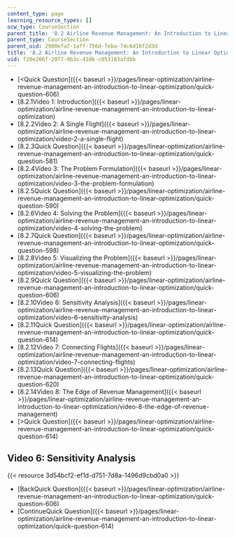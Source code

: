 ```yaml
---
content_type: page
learning_resource_types: []
ocw_type: CourseSection
parent_title: '8.2 Airline Revenue Management: An Introduction to Linear Optimization '
parent_type: CourseSection
parent_uid: 2900efa7-1aff-756d-feba-74c6d16f2d3d
title: '8.2 Airline Revenue Management: An Introduction to Linear Optimization '
uid: f20e206f-20f7-9b3c-410b-c053183afdbb
---
```


*   [\<Quick Question]({{< baseurl >}}/pages/linear-optimization/airline-revenue-management-an-introduction-to-linear-optimization/quick-question-606)
*   [8.2.1Video 1: Introduction]({{< baseurl >}}/pages/linear-optimization/airline-revenue-management-an-introduction-to-linear-optimization)
*   [8.2.2Video 2: A Single Flight]({{< baseurl >}}/pages/linear-optimization/airline-revenue-management-an-introduction-to-linear-optimization/video-2-a-single-flight)
*   [8.2.3Quick Question]({{< baseurl >}}/pages/linear-optimization/airline-revenue-management-an-introduction-to-linear-optimization/quick-question-581)
*   [8.2.4Video 3: The Problem Formulation]({{< baseurl >}}/pages/linear-optimization/airline-revenue-management-an-introduction-to-linear-optimization/video-3-the-problem-formulation)
*   [8.2.5Quick Question]({{< baseurl >}}/pages/linear-optimization/airline-revenue-management-an-introduction-to-linear-optimization/quick-question-590)
*   [8.2.6Video 4: Solving the Problem]({{< baseurl >}}/pages/linear-optimization/airline-revenue-management-an-introduction-to-linear-optimization/video-4-solving-the-problem)
*   [8.2.7Quick Question]({{< baseurl >}}/pages/linear-optimization/airline-revenue-management-an-introduction-to-linear-optimization/quick-question-598)
*   [8.2.8Video 5: Visualizing the Problem]({{< baseurl >}}/pages/linear-optimization/airline-revenue-management-an-introduction-to-linear-optimization/video-5-visualizing-the-problem)
*   [8.2.9Quick Question]({{< baseurl >}}/pages/linear-optimization/airline-revenue-management-an-introduction-to-linear-optimization/quick-question-606)
*   [8.2.10Video 6: Sensitivity Analysis]({{< baseurl >}}/pages/linear-optimization/airline-revenue-management-an-introduction-to-linear-optimization/video-6-sensitivity-analysis)
*   [8.2.11Quick Question]({{< baseurl >}}/pages/linear-optimization/airline-revenue-management-an-introduction-to-linear-optimization/quick-question-614)
*   [8.2.12Video 7: Connecting Flights]({{< baseurl >}}/pages/linear-optimization/airline-revenue-management-an-introduction-to-linear-optimization/video-7-connecting-flights)
*   [8.2.13Quick Question]({{< baseurl >}}/pages/linear-optimization/airline-revenue-management-an-introduction-to-linear-optimization/quick-question-620)
*   [8.2.14Video 8: The Edge of Revenue Management]({{< baseurl >}}/pages/linear-optimization/airline-revenue-management-an-introduction-to-linear-optimization/video-8-the-edge-of-revenue-management)
*   [\>Quick Question]({{< baseurl >}}/pages/linear-optimization/airline-revenue-management-an-introduction-to-linear-optimization/quick-question-614)

Video 6: Sensitivity Analysis
-----------------------------

{{< resource 3d54bcf2-ef1d-d751-7d8a-1496d9cbd0a0 >}}

*   [BackQuick Question]({{< baseurl >}}/pages/linear-optimization/airline-revenue-management-an-introduction-to-linear-optimization/quick-question-606)
*   [ContinueQuick Question]({{< baseurl >}}/pages/linear-optimization/airline-revenue-management-an-introduction-to-linear-optimization/quick-question-614)